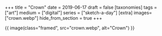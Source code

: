 +++
title = "Crown"
date = 2019-06-17
draft =  false
[taxonomies]
tags = ["art"]
medium = ["digital"]
series = ["sketch-a-day"]
[extra]
images= ["crown.webp"]
hide_from_section = true
+++

{{ image(class="framed", src="crown.webp", alt="Crown") }}
